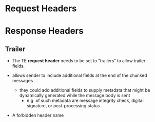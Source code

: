 # Request Headers

# Response Headers

## Trailer

- The TE **request header** needs to be set to "trailers" to allow trailer fields.
- allows sender to include additional fields at the end of the chunked messages

  - they could add additional fields to supply metadata that might be dynamically generated while the message body is sent
    - e.g. of such metadata are message integrity check, digital signature, or post-processing status

- A forbidden header name
